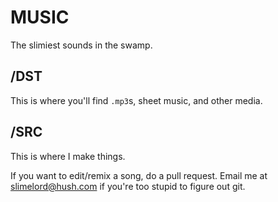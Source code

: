 # MUSIC

The slimiest sounds in the swamp.


## /DST

This is where you'll find `.mp3`s, sheet music, and other media.


## /SRC

This is where I make things. 

If you want to edit/remix a song, do a pull request. 
Email me at slimelord@hush.com if you're too stupid to figure out git.
